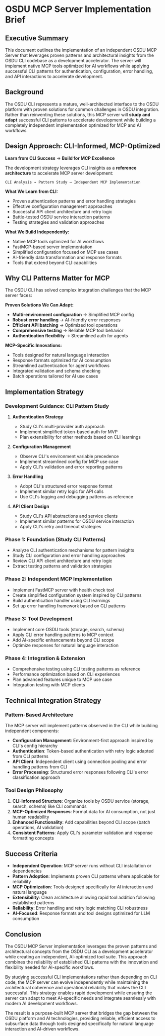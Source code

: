 # OSDU MCP Server Implementation Brief

## Executive Summary

This document outlines the implementation of an independent OSDU MCP Server that leverages proven patterns and architectural insights from the OSDU CLI codebase as a development accelerator. The server will implement native MCP tools optimized for AI workflows while applying successful CLI patterns for authentication, configuration, error handling, and API interactions to accelerate development.

## Background

The OSDU CLI represents a mature, well-architected interface to the OSDU platform with proven solutions for common challenges in OSDU integration. Rather than reinventing these solutions, this MCP server will **study and adapt** successful CLI patterns to accelerate development while building a completely independent implementation optimized for MCP and AI workflows.

## Design Approach: CLI-Informed, MCP-Optimized

**Learn from CLI Success** → **Build for MCP Excellence**

The development strategy leverages CLI insights as a **reference architecture** to accelerate MCP server development:

```
CLI Analysis → Pattern Study → Independent MCP Implementation
```

**What We Learn from CLI:**
- Proven authentication patterns and error handling strategies
- Effective configuration management approaches  
- Successful API client architecture and retry logic
- Battle-tested OSDU service interaction patterns
- Testing strategies and validation approaches

**What We Build Independently:**
- Native MCP tools optimized for AI workflows
- FastMCP-based server implementation  
- Simplified configuration focused on MCP use cases
- AI-friendly data transformation and response formats
- Tools that extend beyond CLI capabilities

## Why CLI Patterns Matter for MCP

The OSDU CLI has solved complex integration challenges that the MCP server faces:

**Proven Solutions We Can Adapt:**
- **Multi-environment configuration** → Simplified MCP config  
- **Robust error handling** → AI-friendly error responses
- **Efficient API batching** → Optimized tool operations
- **Comprehensive testing** → Reliable MCP tool behavior
- **Authentication flexibility** → Streamlined auth for agents

**MCP-Specific Innovations:**
- Tools designed for natural language interaction
- Response formats optimized for AI consumption  
- Streamlined authentication for agent workflows
- Integrated validation and schema checking
- Batch operations tailored for AI use cases

## Implementation Strategy

### Development Guidance: CLI Pattern Study

1. **Authentication Strategy**
   - Study CLI's multi-provider auth approach
   - Implement simplified token-based auth for MVP
   - Plan extensibility for other methods based on CLI learnings

2. **Configuration Management**  
   - Observe CLI's environment variable precedence
   - Implement streamlined config for MCP use case
   - Apply CLI's validation and error reporting patterns

3. **Error Handling**
   - Adopt CLI's structured error response format
   - Implement similar retry logic for API calls
   - Use CLI's logging and debugging patterns as reference

4. **API Client Design**
   - Study CLI's API abstractions and service clients
   - Implement similar patterns for OSDU service interaction
   - Apply CLI's retry and timeout strategies

### Phase 1: Foundation (Study CLI Patterns)
- Analyze CLI authentication mechanisms for pattern insights
- Study CLI configuration and error handling approaches  
- Review CLI API client architecture and retry logic
- Extract testing patterns and validation strategies

### Phase 2: Independent MCP Implementation  
- Implement FastMCP server with health check tool
- Create simplified configuration system inspired by CLI patterns
- Build authentication handler using CLI learnings
- Set up error handling framework based on CLI patterns

### Phase 3: Tool Development
- Implement core OSDU tools (storage, search, schema)
- Apply CLI error handling patterns to MCP context
- Add AI-specific enhancements beyond CLI scope
- Optimize responses for natural language interaction

### Phase 4: Integration & Extension
- Comprehensive testing using CLI testing patterns as reference
- Performance optimization based on CLI experiences
- Plan advanced features unique to MCP use case
- Integration testing with MCP clients

## Technical Integration Strategy

### Pattern-Based Architecture
The MCP server will implement patterns observed in the CLI while building independent components:

- **Configuration Management**: Environment-first approach inspired by CLI's config hierarchy
- **Authentication**: Token-based authentication with retry logic adapted from CLI patterns  
- **API Client**: Independent client using connection pooling and error handling patterns from CLI
- **Error Processing**: Structured error responses following CLI's error classification approach

### Tool Design Philosophy

1. **CLI-Informed Structure**: Organize tools by OSDU service (storage, search, schema) like CLI commands
2. **MCP-Optimized Responses**: Format data for AI consumption, not just human readability
3. **Enhanced Functionality**: Add capabilities beyond CLI scope (batch operations, AI validation)
4. **Consistent Patterns**: Apply CLI's parameter validation and response formatting concepts

## Success Criteria

- **Independent Operation**: MCP server runs without CLI installation or dependencies
- **Pattern Adoption**: Implements proven CLI patterns where applicable for reliability
- **MCP Optimization**: Tools designed specifically for AI interaction and natural language
- **Extensibility**: Clean architecture allowing rapid tool addition following established patterns
- **Reliability**: Error handling and retry logic matching CLI robustness
- **AI-Focused**: Response formats and tool designs optimized for LLM consumption

## Conclusion

The OSDU MCP Server implementation leverages the proven patterns and architectural concepts from the OSDU CLI as a development accelerator while creating an independent, AI-optimized tool suite. This approach combines the reliability of established CLI patterns with the innovation and flexibility needed for AI-specific workflows.

By studying successful CLI implementations rather than depending on CLI code, the MCP server can evolve independently while maintaining the architectural coherence and operational reliability that makes the CLI successful. This strategy enables rapid development while ensuring the server can adapt to meet AI-specific needs and integrate seamlessly with modern AI development workflows.

The result is a purpose-built MCP server that bridges the gap between the OSDU platform and AI technologies, providing reliable, efficient access to subsurface data through tools designed specifically for natural language interaction and AI-driven workflows.